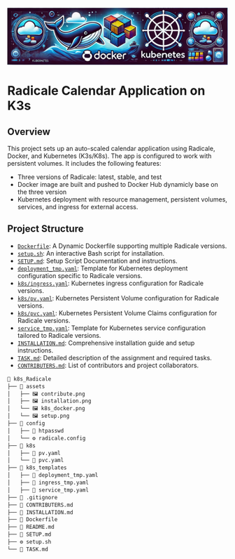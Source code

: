 ![My Image](./assets/k8s_docker.png)
# Radicale Calendar Application on K3s

## Overview
This project sets up an auto-scaled calendar application using Radicale, Docker, and Kubernetes (K3s/K8s). The app is configured to work with persistent volumes.
It includes the following features:
- Three versions of Radicale: latest, stable, and test
- Docker image are built and pushed to Docker Hub dynamicly base on the three version 
- Kubernetes deployment with resource management, persistent volumes, services, and ingress for external access.

## Project Structure
- [`Dockerfile`](Dockerfile): A Dynamic Dockerfile supporting multiple Radicale versions.
- [`setup.sh`](setup.sh): An interactive Bash script for installation.
- [`SETUP.md`](SETUP.md): Setup Script Documentation and instructions.
- [`deployment_tmp.yaml`](deployment_tmp.yaml): Template for Kubernetes deployment configuration specific to Radicale versions.
- [`k8s/ingress.yaml`](k8s/ingress.yaml): Kubernetes ingress configuration for Radicale versions.
- [`k8s/pv.yaml`](k8s/pv.yaml): Kubernetes Persistent Volume configuration for Radicale versions.
- [`k8s/pvc.yaml`](k8s/pvc.yaml): Kubernetes Persistent Volume Claims configuration for Radicale versions.
- [`service_tmp.yaml`](service_tmp.yaml): Template for Kubernetes service configuration tailored to Radicale versions.
- [`INSTALLATION.md`](INSTALLATION.md): Comprehensive installation guide and setup instructions.
- [`TASK.md`](TASK.md): Detailed description of the assignment and required tasks.
- [`CONTRIBUTERS.md`](CONTRIBUTERS.md): List of contributors and project collaborators.
```s
📁 k8s_Radicale
├── 📂 assets
│   ├── 🖼️ contribute.png
│   ├── 🖼️ installation.png
│   └── 🖼️ k8s_docker.png
│   └── 🖼️ setup.png
├── 📂 config
│   ├── 🔑 htpasswd
│   └── ⚙️ radicale.config
├── 📂 k8s
│   ├── 📜 pv.yaml
│   └── 📜 pvc.yaml
├── 📂 k8s_templates
│   ├── 📜 deployment_tmp.yaml
│   ├── 📜 ingress_tmp.yaml
│   ├── 📜 service_tmp.yaml
├── 📝 .gitignore
├── 📝 CONTRIBUTERS.md
├── 📝 INSTALLATION.md
├── 🐳 Dockerfile
├── 📜 README.md
├── 📜 SETUP.md
├── ⚙️ setup.sh
└── 📝 TASK.md